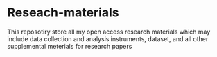 # Reseach-materials
This reposotiry store all my open access research materials which may include data collection and analysis instruments, dataset, and all other supplemental meterials for research papers
